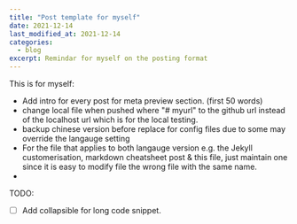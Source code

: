 ```yaml
---
title: "Post template for myself"
date: 2021-12-14
last_modified_at: 2021-12-14
categories:
  - blog
excerpt: Remindar for myself on the posting format
---
```


This is for myself:
* Add intro for every post for meta preview section. (first 50 words)
* change local file when pushed where "# myurl" to the github url instead of the localhost url which is for the local testing.
* backup chinese version before replace for config files due to some may override the langauge setting
* For the file that applies to both langauge version e.g. the Jekyll customerisation, markdown cheatsheet post & this file, just maintain one since it is easy to modify file the wrong file with the same name.
* 
TODO:

- [ ] Add collapsible for long code snippet.